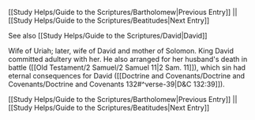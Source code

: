[[Study Helps/Guide to the Scriptures/Bartholomew|Previous Entry]]  ||  [[Study Helps/Guide to the Scriptures/Beatitudes|Next Entry]]

 See also [[Study Helps/Guide to the Scriptures/David|David]]

 Wife of Uriah; later, wife of David and mother of Solomon. King David committed adultery with her. He also arranged for her husband's death in battle ([[Old Testament/2 Samuel/2 Samuel 11|2 Sam. 11]]), which sin had eternal consequences for David ([[Doctrine and Covenants/Doctrine and Covenants/Doctrine and Covenants 132#^verse-39|D&C 132:39]]).

[[Study Helps/Guide to the Scriptures/Bartholomew|Previous Entry]]  ||  [[Study Helps/Guide to the Scriptures/Beatitudes|Next Entry]]